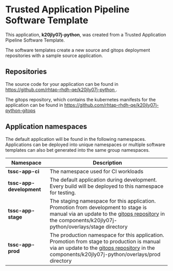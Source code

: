 # Trusted Application Pipeline Software Template

This application, **k20jly07j-python**, was created from a Trusted Application Pipeline Software Template.

The software templates create a new source and gitops deployment repositories with a sample source application. 

## Repositories

The source code for your application can be found in [https://github.com/rhtap-rhdh-qe/k20jly07j-python ](https://github.com/rhtap-rhdh-qe/k20jly07j-python ).
 
The gitops repository, which contains the kubernetes manifests for the application can be found in 
[https://github.com/rhtap-rhdh-qe/k20jly07j-python-gitops ](https://github.com/rhtap-rhdh-qe/k20jly07j-python-gitops ) 

## Application namespaces 

The default application will be found in the following namespaces. Applications can be deployed into unique namespaces or multiple software templates can also bet generated into the same group namespaces.  

|  Namespace   |  Description   |  
| -------- | -------- |
| **tssc-app-ci** | The namespace used for CI workloads |
| **tssc-app-development** | The default application during development. Every build will be deployed to this namespace for testing. |
| **tssc-app-stage** | The staging namespace for this application. Promotion from development to stage is manual via an update to the [gitops repository](https://github.com/rhtap-rhdh-qe/k20jly07j-python-gitops ) in the components/k20jly07j-python/overlays/stage directory |
| **tssc-app-prod** | The production namespace for this application. Promotion from stage to production is manual via an update to the [gitops repository](https://github.com/rhtap-rhdh-qe/k20jly07j-python-gitops ) in the components/k20jly07j-python/overlays/prod directory |